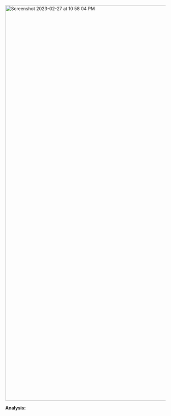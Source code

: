 <img width="1241" alt="Screenshot 2023-02-27 at 10 58 04 PM" src="https://user-images.githubusercontent.com/107339131/221758157-b1d82926-5d16-4355-8673-07bda9045c5d.png">


**Analysis:**
